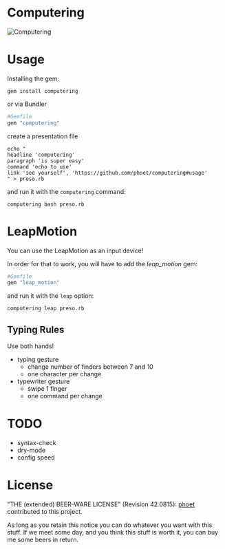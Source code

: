 # Computering

![Computering](https://peepcode.com/blog/2013/charismatic-duo/img/dinosaur-hands.gif)

# Usage

Installing the gem:

```
gem install computering
```

or via Bundler

```ruby
#Gemfile
gem "computering"
```

create a presentation file

```
echo "
headline 'computering'
paragraph 'is super easy'
command 'echo to use'
link 'see yourself', 'https://github.com/phoet/computering#usage'
" > preso.rb
```

and run it with the `computering` command:

```
computering bash preso.rb
```

# LeapMotion

You can use the LeapMotion as an input device!

In order for that to work, you will have to add the _leap_motion_ gem:

```ruby
#Gemfile
gem "leap_motion"
```

and run it with the `leap` option:

```
computering leap preso.rb
```

## Typing Rules

Use both hands!

* typing gesture
  * change number of finders between 7 and 10
  * one character per change
* typewriter gesture
  * swipe 1 finger
  * one command per change

# TODO

* syntax-check
* dry-mode
* config speed

# License

"THE (extended) BEER-WARE LICENSE" (Revision 42.0815): [phoet](mailto:ps@nofail.de) contributed to this project.

As long as you retain this notice you can do whatever you want with this stuff.
If we meet some day, and you think this stuff is worth it, you can buy me some beers in return.
